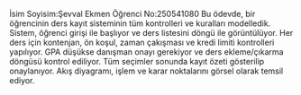 İsim Soyisim:Şevval Ekmen
Öğrenci No:250541080
Bu ödevde, bir öğrencinin ders kayıt sisteminin tüm kontrolleri ve kuralları modelledik.
Sistem, öğrenci girişi ile başlıyor ve ders listesini döngü ile görüntülüyor.
Her ders için kontenjan, ön koşul, zaman çakışması ve kredi limiti kontrolleri yapılıyor.
GPA düşükse danışman onayı gerekiyor ve ders ekleme/çıkarma döngüsü kontrol ediliyor.
Tüm seçimler sonunda kayıt özeti gösterilip onaylanıyor.
Akış diyagramı, işlem ve karar noktalarını görsel olarak temsil ediyor.

